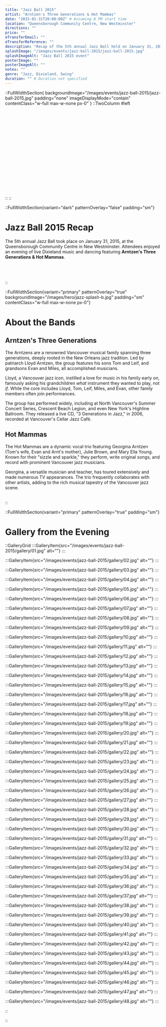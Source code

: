```yaml
---
title: "Jazz Ball 2015"
artist: "Arntzen's Three Generations & Hot Mammas"
date: "2015-01-31T20:00:00Z" # Assuming 8 PM start time
location: "Queensborough Community Centre, New Westminster"
directions: ""
price: ""
eTransferEmail: ""
eTransferReference: ""
description: "Recap of the 5th annual Jazz Ball held on January 31, 2015, at the Queensborough Community Centre, featuring live Dixieland music by Arntzen's Three Generations & Hot Mammas."
splashImage: "/images/events/jazz-ball-2015/jazz-ball-2015.jpg"
splashImageAlt: "Jazz Ball 2015 event"
posterImage: ""
posterImageAlt: ""
notes: ""
genre: "Jazz, Dixieland, Swing"
duration: "" # Duration not specified
---
```


::FullWidthSection{ backgroundImage="/images/events/jazz-ball-2015/jazz-ball-2015.jpg" padding="none" imageDisplayMode="contain" contentClass="w-full max-w-none px-0" }
::TwoColumn
#left
<br><br><br/>
<br><br><br/>
<br><br><br/>
<br><br><br/>
<br><br><br/>
<br><br><br/>
::
::

::FullWidthSection{variant="dark" patternOverlay="false" padding="sm"}

# Jazz Ball 2015 Recap

The 5th annual Jazz Ball took place on January 31, 2015, at the Queensborough Community Centre in New Westminster. Attendees enjoyed an evening of live Dixieland music and dancing featuring **Arntzen's Three Generations & Hot Mammas**.
<br></br>
<br></br>

::

::FullWidthSection{variant="primary" patternOverlay="true" backgroundImage="/images/hero/jazz-splash-b.jpg" padding="sm" contentClass="w-full max-w-none px-0"}

# About the Bands

## Arntzen's Three Generations

The Arntzens are a renowned Vancouver musical family spanning three generations, deeply rooted in the New Orleans jazz tradition. Led by patriarch Lloyd Arntzen, the group features his sons Tom and Leif, and grandsons Evan and Miles, all accomplished musicians.

Lloyd, a Vancouver jazz icon, instilled a love for music in his family early on, famously asking his grandchildren _what_ instrument they wanted to play, not _if_. While the core includes Lloyd, Tom, Leif, Miles, and Evan, other family members often join performances.

The group has performed widely, including at North Vancouver's Summer Concert Series, Crescent Beach Legion, and even New York's Highline Ballroom. They released a live CD, "3 Generations in Jazz," in 2006, recorded at Vancouver's Cellar Jazz Café.

## Hot Mammas

The Hot Mammas are a dynamic vocal trio featuring Georgina Arntzen (Tom's wife, Evan and Arnt's mother), Julie Brown, and Mary Ella Young. Known for their "sizzle and sparkle," they perform, write original songs, and record with prominent Vancouver jazz musicians.

Georgina, a versatile musician and teacher, has toured extensively and made numerous TV appearances. The trio frequently collaborates with other artists, adding to the rich musical tapestry of the Vancouver jazz scene.
<br></br>

::

::FullWidthSection{variant="primary" patternOverlay="true" padding="sm"}

# Gallery from the Evening

::GalleryGrid
:::GalleryItem{src="/images/events/jazz-ball-2015/gallery/01.jpg" alt=""}
:::

:::GalleryItem{src="/images/events/jazz-ball-2015/gallery/02.jpg" alt=""}
:::

:::GalleryItem{src="/images/events/jazz-ball-2015/gallery/03.jpg" alt=""}
:::

:::GalleryItem{src="/images/events/jazz-ball-2015/gallery/04.jpg" alt=""}
:::

:::GalleryItem{src="/images/events/jazz-ball-2015/gallery/05.jpg" alt=""}
:::

:::GalleryItem{src="/images/events/jazz-ball-2015/gallery/06.jpg" alt=""}
:::

:::GalleryItem{src="/images/events/jazz-ball-2015/gallery/07.jpg" alt=""}
:::

:::GalleryItem{src="/images/events/jazz-ball-2015/gallery/08.jpg" alt=""}
:::

:::GalleryItem{src="/images/events/jazz-ball-2015/gallery/09.jpg" alt=""}
:::

:::GalleryItem{src="/images/events/jazz-ball-2015/gallery/10.jpg" alt=""}
:::

:::GalleryItem{src="/images/events/jazz-ball-2015/gallery/11.jpg" alt=""}
:::

:::GalleryItem{src="/images/events/jazz-ball-2015/gallery/12.jpg" alt=""}
:::

:::GalleryItem{src="/images/events/jazz-ball-2015/gallery/13.jpg" alt=""}
:::

:::GalleryItem{src="/images/events/jazz-ball-2015/gallery/14.jpg" alt=""}
:::

:::GalleryItem{src="/images/events/jazz-ball-2015/gallery/15.jpg" alt=""}
:::

:::GalleryItem{src="/images/events/jazz-ball-2015/gallery/16.jpg" alt=""}
:::

:::GalleryItem{src="/images/events/jazz-ball-2015/gallery/17.jpg" alt=""}
:::

:::GalleryItem{src="/images/events/jazz-ball-2015/gallery/18.jpg" alt=""}
:::

:::GalleryItem{src="/images/events/jazz-ball-2015/gallery/19.jpg" alt=""}
:::

:::GalleryItem{src="/images/events/jazz-ball-2015/gallery/20.jpg" alt=""}
:::

:::GalleryItem{src="/images/events/jazz-ball-2015/gallery/21.jpg" alt=""}
:::

:::GalleryItem{src="/images/events/jazz-ball-2015/gallery/22.jpg" alt=""}
:::

:::GalleryItem{src="/images/events/jazz-ball-2015/gallery/23.jpg" alt=""}
:::

:::GalleryItem{src="/images/events/jazz-ball-2015/gallery/24.jpg" alt=""}
:::

:::GalleryItem{src="/images/events/jazz-ball-2015/gallery/25.jpg" alt=""}
:::

:::GalleryItem{src="/images/events/jazz-ball-2015/gallery/26.jpg" alt=""}
:::

:::GalleryItem{src="/images/events/jazz-ball-2015/gallery/27.jpg" alt=""}
:::

:::GalleryItem{src="/images/events/jazz-ball-2015/gallery/28.jpg" alt=""}
:::

:::GalleryItem{src="/images/events/jazz-ball-2015/gallery/29.jpg" alt=""}
:::

:::GalleryItem{src="/images/events/jazz-ball-2015/gallery/30.jpg" alt=""}
:::

:::GalleryItem{src="/images/events/jazz-ball-2015/gallery/31.jpg" alt=""}
:::

:::GalleryItem{src="/images/events/jazz-ball-2015/gallery/32.jpg" alt=""}
:::

:::GalleryItem{src="/images/events/jazz-ball-2015/gallery/33.jpg" alt=""}
:::

:::GalleryItem{src="/images/events/jazz-ball-2015/gallery/34.jpg" alt=""}
:::

:::GalleryItem{src="/images/events/jazz-ball-2015/gallery/35.jpg" alt=""}
:::

:::GalleryItem{src="/images/events/jazz-ball-2015/gallery/36.jpg" alt=""}
:::

:::GalleryItem{src="/images/events/jazz-ball-2015/gallery/37.jpg" alt=""}
:::

:::GalleryItem{src="/images/events/jazz-ball-2015/gallery/38.jpg" alt=""}
:::

:::GalleryItem{src="/images/events/jazz-ball-2015/gallery/39.jpg" alt=""}
:::

:::GalleryItem{src="/images/events/jazz-ball-2015/gallery/40.jpg" alt=""}
:::

:::GalleryItem{src="/images/events/jazz-ball-2015/gallery/41.jpg" alt=""}
:::

:::GalleryItem{src="/images/events/jazz-ball-2015/gallery/42.jpg" alt=""}
:::

:::GalleryItem{src="/images/events/jazz-ball-2015/gallery/43.jpg" alt=""}
:::

:::GalleryItem{src="/images/events/jazz-ball-2015/gallery/44.jpg" alt=""}
:::

:::GalleryItem{src="/images/events/jazz-ball-2015/gallery/45.jpg" alt=""}
:::

:::GalleryItem{src="/images/events/jazz-ball-2015/gallery/46.jpg" alt=""}
:::

:::GalleryItem{src="/images/events/jazz-ball-2015/gallery/47.jpg" alt=""}
:::

:::GalleryItem{src="/images/events/jazz-ball-2015/gallery/48.jpg" alt=""}
:::

::

::
